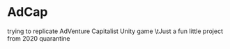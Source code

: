 # AdCap
trying to replicate AdVenture Capitalist Unity game
\tJust a fun little project from 2020 quarantine
